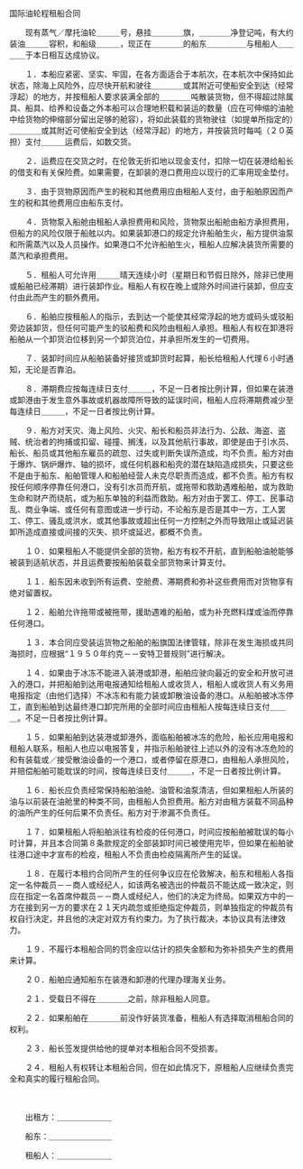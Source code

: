 



国际油轮程租船合同



 

　　现有蒸气／摩托油轮＿＿＿号，悬挂＿＿＿＿旗，＿＿＿＿净登记吨，有大约装油＿＿＿容积，和船级＿＿＿，现正在＿＿＿＿的船东＿＿＿＿＿与租船人＿＿＿＿于本日相互达成协议。

　　１．本船应紧密、坚实、牢固，在各方面适合于本航次，在本航次中保持如此状态，除海上风险外，应尽快开航和驶往＿＿＿＿或其附近可使船安全到达（经常浮起）的地方，并按租船人要求装满全部的＿＿＿＿吨散装货物，但不得超过除属具、船具、给养和设备之外本船可以合理地积载和装运的数量（应在可伸缩的油舱中给货物的伸缩部分留出足够的舱容），将如此装载的货物驶往（如提单所指定的）＿＿＿＿或其附近可使船安全到达（经常浮起）的地方，并按装货时每吨（２０英担）支付＿＿＿运费后，如数交货。

　　２．运费应在交货之时，在伦敦无折扣地以现金支付，扣除一切在装港给船长的借支和有关保险费。如果需要，在卸装的港口费用应以现行的汇率用现金垫付。

　　３．由于货物原因而产生的税和其他费用应由租船人支付，由于船舶原因而产生的税和其他费用应由船东支付。

　　４．货物泵入船舱由租船人承担费用和风险，货物泵出船舱由船方承担费用，但船方的风险仅限于船舷以内。如果装卸港口的规定允许船舶生火，船方提供油泵和所需蒸汽以及人员操作。如果港口不允许船舶生火，租船人应解决装货所需要的蒸汽和承担费用。

　　５．租船人可允许用＿＿＿晴天连续小时（星期日和节假日除外，除非已使用或船舶已经滞期）进行装卸作业。租船人有权在晚上或除外时间进行装卸，但应支付由此而产生的额外费用。

　　６．船舶应按租船人的指示，去到达一个能使其经常浮起的地方或码头或驳船旁边装卸货，但任何可能产生的驳船费和风险由租船人承担。租船人有权在卸港将船舶从一个卸货泊位移到另一个卸货泊位，并承担所发生的一切费用。

　　７．装卸时间应从船舶装备好接货或卸货时起算，船长给租船人代理６小时通知，无论是否靠泊。

　　８．滞期费应按每连续日支付＿＿＿，不足一日者按比例计算，但如果在装港或卸港由于发生意外事故或机器故障所导致的延误时间，租船人应将滞期费减少至每连续日＿＿＿，不足一日者按比例计算。

　　９．船方对天灾、海上风险、火灾、船长和船员非法行为、公敌、海盗、盗贼、统治者的拘捕或扣留、碰撞、搁浅，以及其他航行事故，即使是由于引水员、船长、船员或其他船东雇员的疏忽、过失或判断失误所造成，均不负责。船方对由于爆炸、锅炉爆炸、轴的损坏，或任何机器和船壳的潜在缺陷造成损失，只要这些不是由于船东、船舶管理人和船舶经营人未克尽职责而造成，都不负责。船方有权按任何顺序停靠任何港口，没有引水员而开航，或拖带和救助遇难船舶，或为救助生命和财产而绕航，或为船东单独的利益而救助。船方对由于罢工、停工、民事动乱、商业争端、或任何有意图或进一步行动，不论船东是否是其中一方，工人罢工、停工、骚乱或洪水，或其他事故或超出任何一方控制之外而导致阻止或延迟装卸所造成直接或间接的灭失、损坏或延迟，都概不负责。

　　１０．如果租船人不能提供全部的货物，船方有权不开航，直到船舶油舱能够被装到适航状态，并且运费要按船舶装载全部货物来计算支付。

　　１１．船东因未收到所有运费、空舱费、滞期费和弥补这些费用而对货物享有绝对留置权。

　　１２．船舶允许拖带或被拖带，援助遇难的船舶，或为补充燃料煤或油而停靠任何港口。

　　１３．本合同应受装运货物之船舶的船旗国法律管辖，除非在发生海损或共同海损时，应根据“１９５０年约克－－安特卫普规则”进行解决。

　　１４．如果由于冰冻不能进入装港或卸港，船舶应驶向最近的安全和开放可进入的港口，并把船舶到达用电报通知给租船人或收货人，租船人或收货人有义务用电报指定（由他们选择）不冰冻和有能力装或卸散油设备的港口。从船舶被冰冻停工，直到船舶到达最终港口卸完所用的全部时间应由租船人按每连续日支付＿＿＿。不足一日者按比例计算。

　　１５．如果船舶到达装港或卸港外，面临船舶被冰冻的危险，船长应用电报和租船人联系，租船人也应以电报答复，并指示船舶驶往上述以外的没有冰冻危险的和有装载或／接受散油设备的一个港口，或者停留在原港口，由租船人承担风险，并赔偿船舶可能耽误的时间，按每连续日支付＿＿＿，不足一日者按比例计算。

　　１６．船长应负责经常保持船舶油舱、油管和油泵清洁，但如果租船人所装的油与以前装在油舱里的种类不同，由租船人负担费用。船方对由租方装载不同品种的油所产生的任何后果不负责任。船方对于渗漏不负责任。

　　１７．如果租船人将船舶派往有检疫的任何港口，时间应按船舶被耽误的每小时计算，并且本合同第８条款规定的全部装卸时间已被使用完毕，但如果在船舶驶往港口途中才宣布的检疫，租船人不负责由检疫隔离所产生的延误。

　　１８．在履行本租约合同所产生的任何争议应在伦敦解决，船东和租船人各指定一名仲裁员－－商人或经纪人，如该两名被选出的仲裁员不能达成一致决定，则应在指定一名首席仲裁员－－商人或经纪人，他们的决定为终局。如果双方中的一方在接到另一方的要求在２１天内疏忽或拒绝指定仲裁员，则单独指定的仲裁员有权自行决定，并且他的决定对双方有约束力。为了执行裁决，本协议具有法律效力。

　　１９．不履行本租船合同的罚金应以估计的损失金额和为弥补损失产生的费用来计算。

　　２０．船舶应通知船东在装港和卸港的代理办理海关业务。

　　２１．受载日不得在＿＿＿＿之前，除非租船人同意。

　　２２．如果船舶在＿＿＿＿前没作好装货准备，租船人有选择取消租船合同的权利。

　　２３．船长签发提供给他的提单对本租船合同不受损害。

　　２４．租船人有权转让本租船合同，但在如此情况下，原租船人应继续负责完全和真实的履行租船合同。　　

　　

　　出租方：＿＿＿＿＿＿＿

　　船东：＿＿＿＿＿＿＿＿

　　租船人：＿＿＿＿＿＿＿